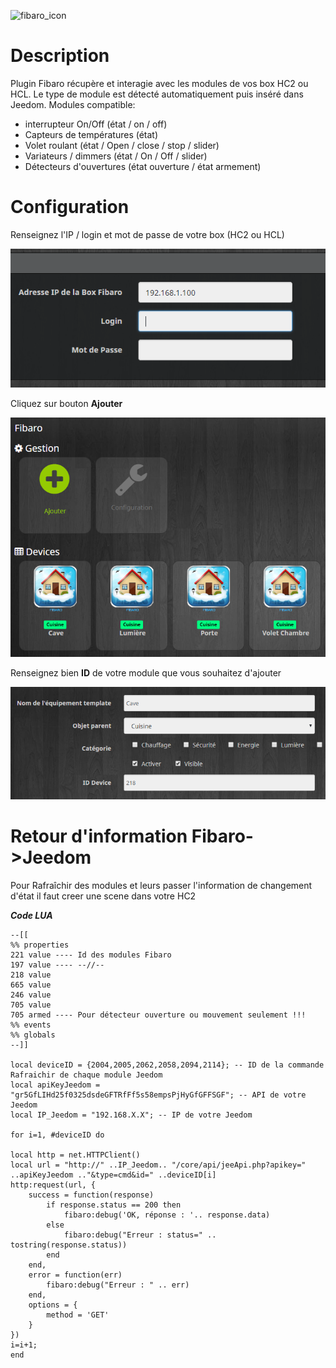 ![fibaro_icon](https://github.com/rems02/fibaro/raw/master/docs/fr_FR/fibaro_icon.png)

Description 
===

Plugin Fibaro récupère et interagie avec les modules de vos box HC2 ou HCL. 
Le type de module est détecté automatiquement puis inséré dans Jeedom.
Modules compatible:
- interrupteur On/Off (état / on / off)
- Capteurs de températures (état)
- Volet roulant  (état / Open / close / stop / slider)
- Variateurs / dimmers (état / On / Off / slider)
- Détecteurs d'ouvertures (état ouverture  / état armement)

Configuration
===

Renseignez l'IP / login et mot de passe de votre box (HC2 ou HCL)

![ip_login_password](ip_login_password.PNG)

Cliquez sur bouton **Ajouter**

![add_devices](add_devices.PNG)

Renseignez bien **ID** de votre module que vous souhaitez d'ajouter

![ID_Device](ID_Device.PNG)

Retour d'information Fibaro->Jeedom
===

Pour Rafraîchir des modules et leurs passer l'information de changement d'état il faut creer une scene dans votre HC2

**_Code LUA_**

    --[[
    %% properties
    221 value ---- Id des modules Fibaro
    197 value ---- --//--
    218 value
    665 value
    246 value
    705 value
    705 armed ---- Pour détecteur ouverture ou mouvement seulement !!!
    %% events
    %% globals
    --]]

    local deviceID = {2004,2005,2062,2058,2094,2114}; -- ID de la commande Rafraichir de chaque module Jeedom
    local apiKeyJeedom = "gr5GfLIHd25f0325dsdeGFTRfFf5s58empsPjHyGfGFFSGF"; -- API de votre Jeedom
    local IP_Jeedom = "192.168.X.X"; -- IP de votre Jeedom
    
    for i=1, #deviceID do

    local http = net.HTTPClient()
    local url = "http://" ..IP_Jeedom.. "/core/api/jeeApi.php?apikey=" ..apiKeyJeedom .."&type=cmd&id=" ..deviceID[i]  
    http:request(url, {
	    success = function(response)
		    if response.status == 200 then
			    fibaro:debug('OK, réponse : '.. response.data)
		    else
			    fibaro:debug("Erreur : status=" .. tostring(response.status))
		    end
	    end,
	    error = function(err)
		    fibaro:debug("Erreur : " .. err)
	    end,
	    options = {
		    method = 'GET'
	    }
    })  
    i=i+1;
    end
